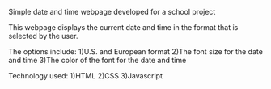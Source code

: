 Simple date and time webpage developed for a school project

This webpage displays the current date and time in the format that is selected by the user.

The options include:
1)U.S. and European format
2)The font size for the date and time
3)The color of the font for the date and time
  
Technology used:
1)HTML
2)CSS
3)Javascript
